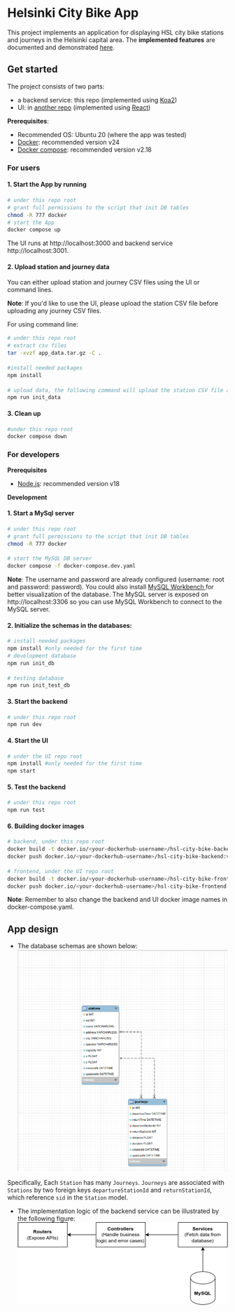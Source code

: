# Helsinki City Bike App
This project implements an application for displaying HSL city bike stations and journeys in the Helsinki capital area. The **implemented features** are documented and demonstrated [here](./docs/features.md).

## Get started 
The project consists of two parts: 
* a backend service: this repo (implemented using [Koa2](https://koajs.com/))
* UI: in [another repo](https://github.com/yumoL/helsinki_city_bike_app_frontend) (implemented using [React](https://react.dev/))

**Prerequisites**: 
- Recommended OS: Ubuntu 20 (where the app was tested)
- [Docker](https://docs.docker.com/get-docker/): recommended version v24
- [Docker compose](https://docs.docker.com/compose/): recommended version v2.18

### For users
#### 1. Start the App by running
```bash
# under this repo root
# grant full permissions to the script that init DB tables
chmod -R 777 docker
# start the App
docker compose up
```
The UI runs at http://localhost:3000 and backend service http://localhost:3001. 

#### 2. Upload station and journey data
You can either upload station and journey CSV files using the UI or command lines.

**Note**: If you'd like to use the UI, please upload the station CSV file before uploading any journey CSV files.

For using command line:
```bash
# under this repo root
# extract csv files
tar -xvzf app_data.tar.gz -C .

#install needed packages
npm install

# upload data, the following command will upload the station CSV file and the journey CSV files of May and June
npm run init_data
```

#### 3. Clean up
```bash
#under this repo root
docker compose down
```
### For developers
**Prerequisites**
* [Node.js](https://nodejs.org/en): recommended version v18

**Development**
#### 1. Start a MySql server
```bash
# under this repo root
# grant full permissions to the script that init DB tables
chmod -R 777 docker

# start the MySQL DB server
docker compose -f docker-compose.dev.yaml
```
**Note**: The username and password are already configured (username: root and password: password). You could also install [MySQL Workbench ](https://www.mysql.com/products/workbench/) for better visualization of the database. The MySQL server is exposed on http://localhost:3306 so you can use MySQL Workbench to connect to the MySQL server. 

#### 2. Initialize the schemas in the databases:
```bash
# install needed packages
npm install #only needed for the first time
# development database
npm run init_db

# testing database
npm run init_test_db
```
#### 3. Start the backend
```bash
# under this repo root
npm run dev
```
#### 4. Start the UI
```bash
# under the UI repo root
npm install #only needed for the first time
npm start
```
#### 5. Test the backend
```bash
# under this repo root
npm run test
```
#### 6. Building docker images
```bash
# backend, under this repo root
docker build -t docker.io/<your-dockerhub-username>/hsl-city-bike-backend:v1 .
docker push docker.io/<your-dockerhub-username>/hsl-city-bike-backend:v1

# frontend, under the UI repo root
docker build -t docker.io/<your-dockerhub-username>/hsl-city-bike-frontend:v1 .
docker push docker.io/<your-dockerhub-username>/hsl-city-bike-frontend:v1
```
**Note**: Remember to also change the backend and UI docker image names in docker-compose.yaml. 

## App design
* The database schemas are shown below:
![](./docs/images/schemas.png)

Specifically, Each `Station` has many `Journeys`. `Journeys` are associated with `Stations` by two foreign keys `departureStationId` and `returnStationId`, which reference `sid` in the `Station` model. 
* The implementation logic of the backend service can be illustrated by the following figure: 
![](./docs/images/backend-logic.jpg)
